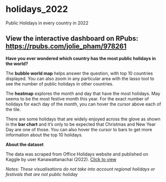 # holidays_2022
Public Holidays in every country in 2022 

## View the interactive dashboard on RPubs: https://rpubs.com/jolie_pham/978261

**Have you ever wondered which country has the most public holidays in the world?**

The **bubble world map** helps answer the question, with top 10 countries displayed. You can also zoom in any particular area with the lasso tool to see the number of public holidays in other countries.

The **heatmap** explores the month and day that have the most holidays. May seems to be the most festive month this year. For the exact number of holidays for each day of the month, you can hover the cursor above each of the tile.

There are some holidays that are widely enjoyed across the glove as shown in the **bar chart** and it’s only to be expected that Christmas and New Year Day are one of those. You can also hover the cursor to bars to get more information about the top 10 holidays.

**About the dataset**

The data was scraped from Office Holidays website and published on Kaggle by user Kanawattanachai (2022). 
[Click to view](https://www.kaggle.com/datasets/prasertk/public-holidays-in-every-country-in-2022)

*Notes: These visualisations do not take into account regional holidays or festivals that are not public holiday*

